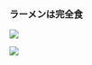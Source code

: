 ### ラーメンは完全食

![](https://github-readme-stats.vercel.app/api/top-langs?username=GataGataGAta&show_icons=true&locale=en&layout=compact)

![](https://skillicons.dev/icons?i=java,c,js,python,dart)
<!--
**GataGataGAta/GataGataGAta** is a ✨ _special_ ✨ repository because its `README.md` (this file) appears on your GitHub profile.

Here are some ideas to get you started:

- 🔭 I’m currently working on ...
- 🌱 I’m currently learning ...
- 👯 I’m looking to collaborate on ...
- 🤔 I’m looking for help with ...
- 💬 Ask me about ...
- 📫 How to reach me: ...
- 😄 Pronouns: ...
- ⚡ Fun fact: ...
-->
